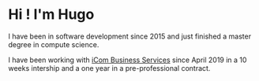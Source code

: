 # Hi ! I'm Hugo

I have been in software development since 2015 and just finished a master degree in compute science.

I have been working with [iCom Business Services](https://icom-cloud.com/) since April 2019 in a 10 weeks intership and a one year in a pre-professional contract.
